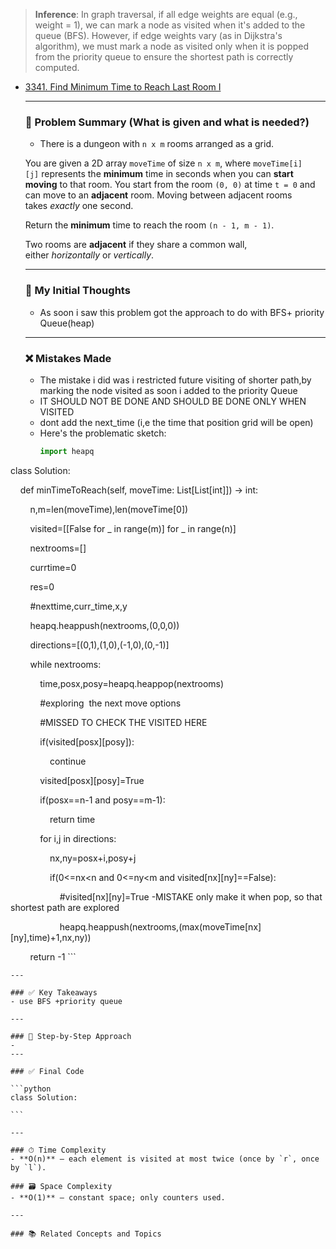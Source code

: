 
>**Inference**: In graph traversal, if all edge weights are equal (e.g., weight = 1), we can mark a node as visited when it's added to the queue (BFS). However, if edge weights vary (as in Dijkstra's algorithm), we must mark a node as visited only when it is popped from the priority queue to ensure the shortest path is correctly computed.


- [3341. Find Minimum Time to Reach Last Room I](https://leetcode.com/problems/find-minimum-time-to-reach-last-room-i/)
    
    ---

    ### 🧾 Problem Summary (What is given and what is needed?) 
    - There is a dungeon with `n x m` rooms arranged as a grid.
	
	You are given a 2D array `moveTime` of size `n x m`, where `moveTime[i][j]` represents the **minimum** time in seconds when you can **start moving** to that room. You start from the room `(0, 0)` at time `t = 0` and can move to an **adjacent** room. Moving between adjacent rooms takes _exactly_ one second.
	
	Return the **minimum** time to reach the room `(n - 1, m - 1)`.
	
	Two rooms are **adjacent** if they share a common wall, either _horizontally_ or _vertically_.

    ---

    ### 💭 My Initial Thoughts
    -  As soon i saw this problem got the approach to do with BFS+ priority Queue(heap)

    ---

    ### ❌ Mistakes Made
    - The mistake i did was i restricted future visiting of shorter path,by marking the node visited as soon i added to the priority Queue
    - IT SHOULD NOT BE DONE AND SHOULD BE DONE ONLY WHEN VISITED
    - dont add the next_time (i,e the time that position grid will be open)
    - Here's the problematic sketch:
      ```python
      import heapq

class Solution:

    def minTimeToReach(self, moveTime: List[List[int]]) -> int:

        n,m=len(moveTime),len(moveTime[0])

        visited=[[False for _ in range(m)] for _ in range(n)]

        nextrooms=[]

        currtime=0

        res=0

        #nexttime,curr_time,x,y

        heapq.heappush(nextrooms,(0,0,0))

        directions=[(0,1),(1,0),(-1,0),(0,-1)]

        while nextrooms:

            time,posx,posy=heapq.heappop(nextrooms)

            #exploring  the next move options

            #MISSED TO CHECK THE VISITED HERE

            if(visited[posx][posy]):

                continue

            visited[posx][posy]=True

            if(posx==n-1 and posy==m-1):

                return time

            for i,j in directions:

                nx,ny=posx+i,posy+j

                if(0<=nx<n and 0<=ny<m and visited[nx][ny]==False):

                    #visited[nx][ny]=True -MISTAKE only make it when pop, so that shortest path are explored

                    heapq.heappush(nextrooms,(max(moveTime[nx][ny],time)+1,nx,ny))

        return -1
           ```

    ---

    ### ✅ Key Takeaways
    - use BFS +priority queue

    ---

    ### 🧭 Step-by-Step Approach
    - 
    ---

    ### ✅ Final Code

    ```python
    class Solution:
     
    ```

    ---

    ### ⏱ Time Complexity
    - **O(n)** — each element is visited at most twice (once by `r`, once by `l`).

    ### 🗃 Space Complexity
    - **O(1)** — constant space; only counters used.

    ---

    ### 📚 Related Concepts and Topics
